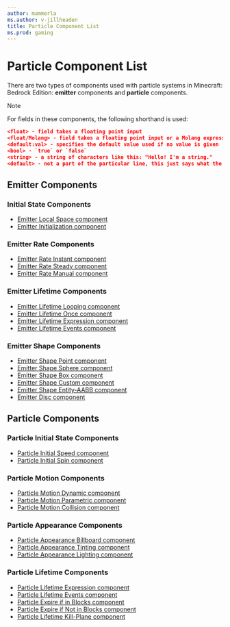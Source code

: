 ```yaml
---
author: mammerla
ms.author: v-jillheaden
title: Particle Component List
ms.prod: gaming
---
```


# Particle Component List

There are two types of components used with particle systems in Minecraft: Bedrock Edition: **emitter** components and **particle** components.

> [!NOTE]
> For fields in these components, the following shorthand is used:
>
> ```JSON
> <float> - field takes a floating point input
> <float/Molang> - field takes a floating point input or a Molang expression
> <default:val> - specifies the default value used if no value is given
> <bool> - `true` or `false`
> <string> - a string of characters like this: "Hello! I'm a string."
> <default> - not a part of the particular line, this just says what the field defaults to if not otherwise specified
> ```

## Emitter Components

### Initial State Components

- [Emitter Local Space component](ParticleComponents\minecraftEmitter_local_space.md)
- [Emitter Initialization component](ParticleComponents\minecraftEmitter_initialization.md)

### Emitter Rate Components

- [Emitter Rate Instant component](ParticleComponents\minecraftEmitter_rate_instant.md)
- [Emitter Rate Steady component](ParticleComponents\minecraftEmitter_rate_steady.md)
- [Emitter Rate Manual component](ParticleComponents\minecraftEmitter_rate_manual.md)

### Emitter Lifetime Components

- [Emitter Lifetime Looping component](ParticleComponents\minecraftEmitter_lifetime_looping.md)
- [Emitter Lifetime Once component](ParticleComponents\minecraftEmitter_lifetime_once.md)
- [Emitter Lifetime Expression component](ParticleComponents\minecraftEmitter_lifetime_expression.md)
- [Emitter Lifetime Events component](ParticleComponents\minecraftEmitter_lifetime_events.md)

### Emitter Shape Components

- [Emitter Shape Point component](ParticleComponents\minecraftEmitter_shape_point.md)
- [Emitter Shape Sphere component](ParticleComponents\minecraftEmitter_shape_sphere.md)
- [Emitter Shape Box component](ParticleComponents\minecraftEmitter_shape_box.md)
- [Emitter Shape Custom component](ParticleComponents\minecraftEmitter_shape_custom.md)
- [Emitter Shape Entity-AABB component](ParticleComponents\minecraftEmitter_shape_entity-AABB.md)
- [Emitter Disc component](ParticleComponents\minecraftEmitter_disc.md)

## Particle Components

### Particle Initial State Components

- [Particle Initial Speed component](ParticleComponents\minecraftParticle_initial_speed.md)
- [Particle Initial Spin component](ParticleComponents\minecraftParticle_initial_spin.md)

### Particle Motion Components

- [Particle Motion Dynamic component](ParticleComponents\minecraftParticle_motion_dynamic.md)
- [Particle Motion Parametric component](ParticleComponents\minecraftParticle_motion_parametric.md)
- [Particle Motion Collision component](ParticleComponents\minecraftParticle_motion_collision.md)

### Particle Appearance Components

- [Particle Appearance Billboard component](ParticleComponents\minecraftParticle_appearance_billboard.md)
- [Particle Appearance Tinting component](ParticleComponents\minecraftParticle_appearance_tinting.md)
- [Particle Appearance Lighting component](ParticleComponents\minecraftParticle_appearance_lighting.md)

### Particle Lifetime Components

- [Particle Lifetime Expression component](ParticleComponents\minecraftParticle_lifetime_expression.md)
- [Particle Lifetime Events component](ParticleComponents\minecraftParticle_lifetime_events.md)
- [Particle Expire if in Blocks component](ParticleComponents\minecraftParticle_expire_if_in_blocks.md)
- [Particle Expire if Not in Blocks component](ParticleComponents\minecraftParticle_expire_if_not_in_blocks.md)
- [Particle Lifetime Kill-Plane component](ParticleComponents\minecraftParticle_lifetime_kill-plane.md)

